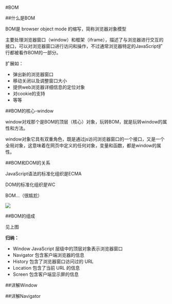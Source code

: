 #BOM

##什么是BOM

BOM是 browser object mode 的缩写，简称浏览器对象模型

主要处理浏览器窗口（window）和框架（iframe），描述了与浏览器进行交互的接口，可以对浏览器窗口进行访问和操作，不过通常浏览器特定的JavaScript扩行都被看作BOM的一部分。

扩展如：

- 弹出新的浏览器窗口
- 移动关闭以及调整窗口大小
- 提供web浏览器详细信息的定位对象
- 对cookie的支持
- 等等

##BOM的核心-window

window对戏那个是BOM的顶层（核心）对象，玩转BOM，就是玩转window的属性和方法。

window对象它具有双重角色，既是通过js访问浏览器窗口的一个接口，又是一个全局对象，这意味着在网页中定义的任何对象，变量和函数，都是window的属性。

##BOM和DOM的关系

JavaScript语法的标准化组织是ECMA

DOM的标准化组织是WC

BOM...（很尴尬）

![](https://i.imgur.com/6To0OOC.png)

##BOM的组成

见上图

**归纳：**

- Window JavaScript 层级中的顶层对象表示浏览器窗口
- Navigator 包含客户端浏览器的信息
- History 包含了浏览器窗口访问过的 URL
- Location 包含了当前 URL 的信息
- Screen 包含客户端显示屏的信息

##详解Window

##详解Navigator



